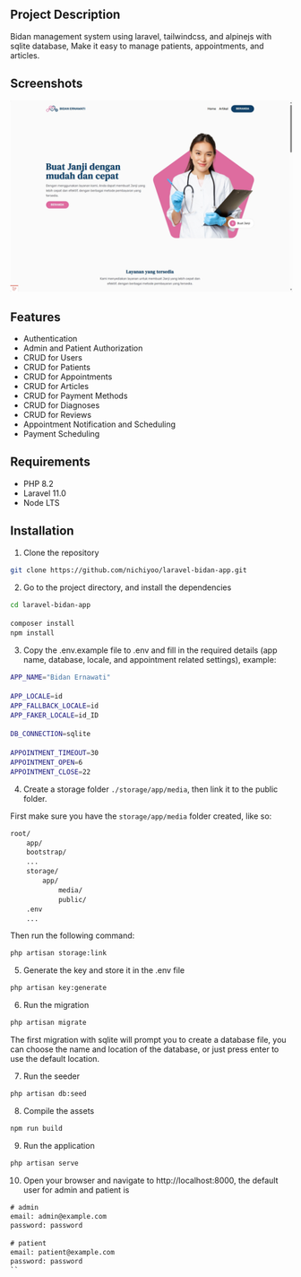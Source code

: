 ## Project Description

Bidan management system using laravel, tailwindcss, and alpinejs with sqlite database,
Make it easy to manage patients, appointments, and articles.

## Screenshots

![Screenhot](public/screenshot.png)

## Features

- Authentication
- Admin and Patient Authorization
- CRUD for Users
- CRUD for Patients
- CRUD for Appointments
- CRUD for Articles
- CRUD for Payment Methods
- CRUD for Diagnoses
- CRUD for Reviews
- Appointment Notification and Scheduling
- Payment Scheduling

## Requirements

- PHP 8.2
- Laravel 11.0
- Node LTS

## Installation

1. Clone the repository

```bash
git clone https://github.com/nichiyoo/laravel-bidan-app.git
```

2. Go to the project directory, and install the dependencies

```bash
cd laravel-bidan-app

composer install
npm install
```

3. Copy the .env.example file to .env and fill in the required details (app name, database, locale, and appointment related settings), example:

```bash
APP_NAME="Bidan Ernawati"

APP_LOCALE=id
APP_FALLBACK_LOCALE=id
APP_FAKER_LOCALE=id_ID

DB_CONNECTION=sqlite

APPOINTMENT_TIMEOUT=30
APPOINTMENT_OPEN=6
APPOINTMENT_CLOSE=22
```

4. Create a storage folder `./storage/app/media`, then link it to the public folder.

First make sure you have the `storage/app/media` folder created, like so: 

```bash
root/
    app/
    bootstrap/
    ...
    storage/
        app/
            media/
            public/
    .env
    ...
```

Then run the following command:

```bash
php artisan storage:link
```

5. Generate the key and store it in the .env file

```bash
php artisan key:generate
```

6. Run the migration

```bash
php artisan migrate
```

The first migration with sqlite will prompt you to create a database file, you can choose the name and location of the database, or just press enter to use the default location.

7. Run the seeder

```bash
php artisan db:seed
```

8. Compile the assets

```bash
npm run build
```

9. Run the application

```bash
php artisan serve
```

10. Open your browser and navigate to http://localhost:8000, the default user for admin and patient is

```
# admin
email: admin@example.com
password: password

# patient
email: patient@example.com
password: password
``